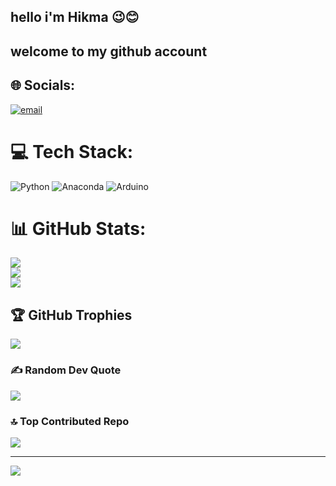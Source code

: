 ## hello i'm Hikma 😉😊
## welcome to my github account 


## 🌐 Socials:
[![email](https://img.shields.io/badge/Email-D14836?logo=gmail&logoColor=white)](mailto:mhikma856@gmail.com) 

# 💻 Tech Stack:
![Python](https://img.shields.io/badge/python-3670A0?style=for-the-badge&logo=python&logoColor=ffdd54) ![Anaconda](https://img.shields.io/badge/Anaconda-%2344A833.svg?style=for-the-badge&logo=anaconda&logoColor=white) ![Arduino](https://img.shields.io/badge/-Arduino-00979D?style=for-the-badge&logo=Arduino&logoColor=white)
# 📊 GitHub Stats:
![](https://github-readme-stats.vercel.app/api?username=luckymonky2&theme=dark&hide_border=true&include_all_commits=false&count_private=false)<br/>
![](https://nirzak-streak-stats.vercel.app/?user=luckymonky2&theme=dark&hide_border=true)<br/>
![](https://github-readme-stats.vercel.app/api/top-langs/?username=luckymonky2&theme=dark&hide_border=true&include_all_commits=false&count_private=false&layout=compact)

## 🏆 GitHub Trophies
![](https://github-profile-trophy.vercel.app/?username=luckymonky2&theme=radical&no-frame=false&no-bg=true&margin-w=4)

### ✍️ Random Dev Quote
![](https://quotes-github-readme.vercel.app/api?type=horizontal&theme=radical)

### 🔝 Top Contributed Repo
![](https://github-contributor-stats.vercel.app/api?username=luckymonky2&limit=5&theme=dark&combine_all_yearly_contributions=true)

---
[![](https://visitcount.itsvg.in/api?id=luckymonky2&icon=0&color=0)](https://visitcount.itsvg.in)

<!-- Proudly created with GPRM ( https://gprm.itsvg.in ) -->
